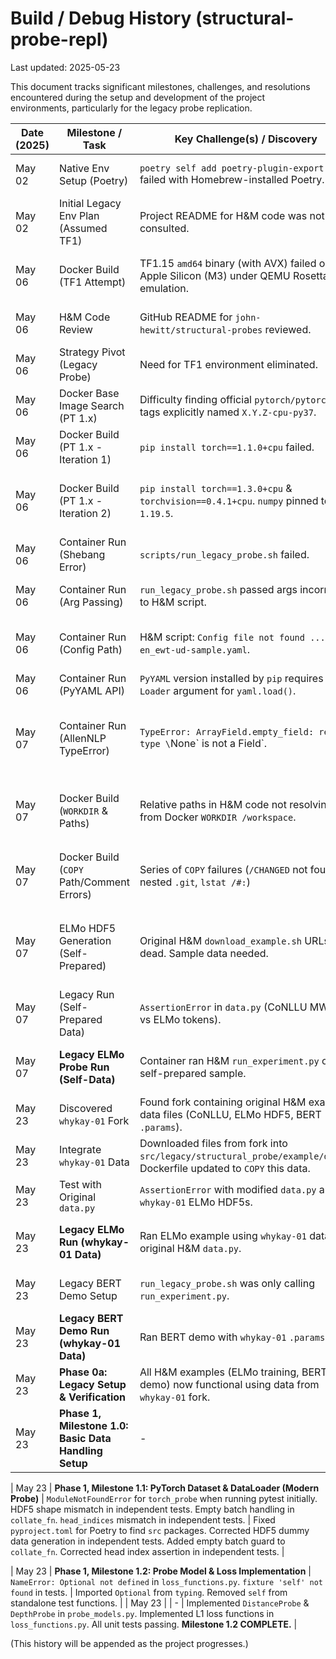 # Build / Debug History (structural-probe-repl)

Last updated: 2025-05-23

This document tracks significant milestones, challenges, and resolutions encountered during the setup and development of the project environments, particularly for the legacy probe replication.

| Date (2025) | Milestone / Task                      | Key Challenge(s) / Discovery                                                                  | Outcome / Fix / Decision                                                                                                                                  |
|-------------|---------------------------------------|-----------------------------------------------------------------------------------------------|-----------------------------------------------------------------------------------------------------------------------------------------------------------|
| May 02      | Native Env Setup (Poetry)             | `poetry self add poetry-plugin-export` failed with Homebrew-installed Poetry.                 | Unlinkable brew files. Re-installed Poetry via `pipx` for user-space isolation; plugin installed cleanly.                                                 |
| May 02      | Initial Legacy Env Plan (Assumed TF1) | Project README for H&M code was not yet consulted.                                            | Initial plan assumed TensorFlow 1.x for legacy probe based on age of paper.                                                                               |
| May 06      | Docker Build (TF1 Attempt)            | TF1.15 `amd64` binary (with AVX) failed on Apple Silicon (M3) under QEMU Rosetta 2 emulation.  | `Illegal instruction` error. Confirmed AVX issue. (Moot after discovering H&M code is PyTorch).                                                              |
| May 06      | H&M Code Review                       | GitHub README for `john-hewitt/structural-probes` reviewed.                                   | **Critical Discovery:** Original H&M code is PyTorch-based (~v1.0-1.3), not TensorFlow.                                                                    |
| May 06      | Strategy Pivot (Legacy Probe)         | Need for TF1 environment eliminated.                                                          | Switched plan to target a PyTorch 1.x CPU environment for `linux/amd64`.                                                                                  |
| May 06      | Docker Base Image Search (PT 1.x)     | Difficulty finding official `pytorch/pytorch` tags explicitly named `X.Y.Z-cpu-py37`.         | Decided to use `python:3.7-slim-buster` as base and install PyTorch 1.x via `pip`.                                                                          |
| May 06      | Docker Build (PT 1.x - Iteration 1)   | `pip install torch==1.1.0+cpu` failed.                                                        | `No matching distribution found`. Pip's available version list showed `1.3.0+cpu` was available.                                                            |
| May 06      | Docker Build (PT 1.x - Iteration 2)   | `pip install torch==1.3.0+cpu` & `torchvision==0.4.1+cpu`. `numpy` pinned to `1.19.5`.         | **Build Succeeded.** Correct PyTorch/Torchvision versions found. Noted `numpy 1.19.5` works despite PT 1.3 wheels possibly built against older NumPy.    |
| May 06      | Container Run (Shebang Error)         | `scripts/run_legacy_probe.sh` failed.                                                         | `/binbash: bad interpreter`. Shebang typo. Corrected to `#!/bin/bash`. Rebuilt.                                                                           |
| May 06      | Container Run (Arg Passing)           | `run_legacy_probe.sh` passed args incorrectly to H&M script.                                  | Revised `run_legacy_probe.sh` logic and Dockerfile `CMD` to pass config file path directly. Rebuilt.                                                        |
| May 06      | Container Run (Config Path)           | H&M script: `Config file not found ... en_ewt-ud-sample.yaml`.                                | Default config path in `CMD` was incorrect. Corrected to `prd_en_ewt-ud-sample.yaml`. Rebuilt.                                                               |
| May 06      | Container Run (PyYAML API)            | `PyYAML` version installed by `pip` requires `Loader` argument for `yaml.load()`.             | Pinned `PyYAML==3.13` in Dockerfile `pip install`. Rebuilt.                                                                                               |
| May 07      | Container Run (AllenNLP TypeError)    | `TypeError: ArrayField.empty_field: return type \`None\` is not a Field`.                     | Caused by incompatibility with newer `overrides` or `typing-extensions`. Pinned `overrides==3.1.0` and `typing-extensions==3.7.4` in Dockerfile. Rebuilt. |
| May 07      | Docker Build (`WORKDIR` & Paths)      | Relative paths in H&M code not resolving from Docker `WORKDIR /workspace`.                    | Changed `WORKDIR` to `/app/structural_probe_original`, updated `COPY` paths, script paths in `ENTRYPOINT`/`CMD`, and internal script logic. Rebuilt.  |
| May 07      | Docker Build (`COPY` Path/Comment Errors)| Series of `COPY` failures (`/CHANGED` not found, nested `.git`, `lstat /#:`)                  | Cleaned comments on `COPY` lines. Added `src/legacy/structural_probe/.git` to `.dockerignore`. Rebuilt successfully.                                |
| May 07      | ELMo HDF5 Generation (Self-Prepared)  | Original H&M `download_example.sh` URLs dead. Sample data needed.                             | Created scripts to sample UD EWT CoNLLU, convert to raw text, generate ELMo HDF5s using AllenNLP 0.9.0 in `probe:legacy_pt_cpu` container. HDF5s generated. |
| May 07      | Legacy Run (Self-Prepared Data)       | `AssertionError` in `data.py` (CoNLLU MWTs vs ELMo tokens).                                   | Modified `load_conll_dataset` in `data.py` to filter MWTs. Rebuilt image with copied self-prepared sample data.                                        |
| May 07      | **Legacy ELMo Probe Run (Self-Data)** | Container ran H&M `run_experiment.py` on self-prepared sample.                                | Produced plausible UUAS (~0.26) and Spearman Rho (~0.42 for distance; ~0.16 for depth). Validated pipeline.                                           |
| May 23      | Discovered `whykay-01` Fork           | Found fork containing original H&M example data files (CoNLLU, ELMo HDF5, BERT `.params`).   | Strategy: Use these files for more direct example replication.                                                                                            |
| May 23      | Integrate `whykay-01` Data            | Downloaded files from fork into `src/legacy/structural_probe/example/data/`. Dockerfile updated to `COPY` this data. | `data_staging` sample data no longer copied into image.                                                                                                 |
| May 23      | Test with Original `data.py`          | `AssertionError` with modified `data.py` and `whykay-01` ELMo HDF5s.                          | Reverted `data.py` to original H&M version. Rebuilt image.                                                                                              |
| May 23      | **Legacy ELMo Run (whykay-01 Data)**  | Ran ELMo example using `whykay-01` data and original H&M `data.py`.                           | **Success!** No `AssertionError`. UUAS ~0.271, Spearman ~0.451. Confirmed consistency of original data & code.                                      |
| May 23      | Legacy BERT Demo Setup                | `run_legacy_probe.sh` was only calling `run_experiment.py`.                                   | Modified `run_legacy_probe.sh` to detect `demo-bert.yaml` and call `run_demo.py` instead. Rebuilt.                                                      |
| May 23      | **Legacy BERT Demo Run (whykay-01 Data)**| Ran BERT demo with `whykay-01` `.params` files.                                             | **Success!** Demo ran, loaded pre-trained probes, processed input, produced visualizations.                                                             |
| May 23      | **Phase 0a: Legacy Setup & Verification** | All H&M examples (ELMo training, BERT demo) now functional using data from `whykay-01` fork. | **COMPLETE.** Ready for Phase 1.                                                                                                                      |
| May 23      | **Phase 1, Milestone 1.0: Basic Data Handling Setup**| -                            | Created dir structure for `src/torch_probe`. Implemented `conllu_reader.py` and `gold_labels.py` with unit tests. All tests passing. Basic utilities ready. |

| May 23      | **Phase 1, Milestone 1.1: PyTorch Dataset & DataLoader (Modern Probe)** | `ModuleNotFoundError` for `torch_probe` when running pytest initially. HDF5 shape mismatch in independent tests. Empty batch handling in `collate_fn`. `head_indices` mismatch in independent tests. | Fixed `pyproject.toml` for Poetry to find `src` packages. Corrected HDF5 dummy data generation in independent tests. Added empty batch guard to `collate_fn`. Corrected head index assertion in independent tests. |

| May 23      | **Phase 1, Milestone 1.2: Probe Model & Loss Implementation**          | `NameError: Optional not defined` in `loss_functions.py`. `fixture 'self' not found` in tests.  | Imported `Optional` from `typing`. Removed `self` from standalone test functions.                                                                                                       |
| May 23      |                                                                        | -                                                                                               | Implemented `DistanceProbe` & `DepthProbe` in `probe_models.py`. Implemented L1 loss functions in `loss_functions.py`. All unit tests passing. **Milestone 1.2 COMPLETE.** |


(This history will be appended as the project progresses.)